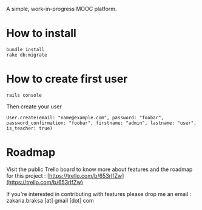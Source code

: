 A simple, work-in-progress MOOC platform.

# How to install 

	bundle install
	rake db:migrate

# How to create first user 

	rails console 

Then create your user

	User.create(email: "name@example.com", password: "foobar", password_confirmation: "foobar", firstname: "admin", lastname: "user", is_teacher: true)
	
	
# Roadmap 
Visit the public Trello board to know more about features and the roadmap for this project : 
[https://trello.com/b/653rlfZw](https://trello.com/b/653rlfZw)

If you're interested in contributing with features please drop me an email : zakaria.braksa [at] gmail [dot] com 

 

